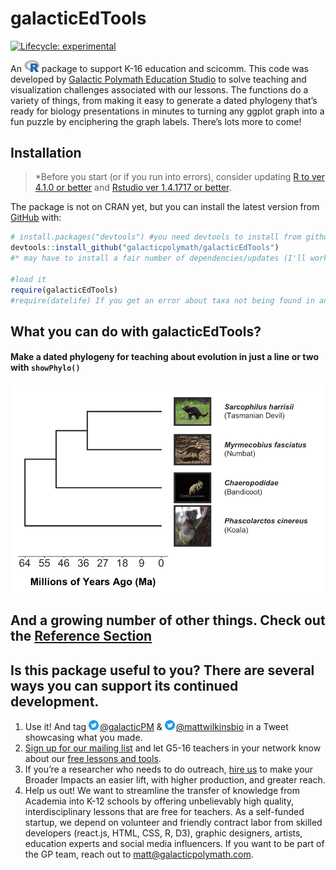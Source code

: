 
<!-- README.md is generated from README.Rmd. Please edit that file -->

# galacticEdTools

<!-- badges: start -->

[![Lifecycle:
experimental](https://img.shields.io/badge/lifecycle-experimental-orange.svg)](https://lifecycle.r-lib.org/articles/stages.html#experimental)
<!-- badges: end -->

An
[<img src="man/figures/Rlogo.svg" alt="R-stats logo" width="24px" height="auto">](https://www.r-project.org/)
package to support K-16 education and scicomm. This code was developed
by [Galactic Polymath Education Studio](www.galacticpolymath.com) to
solve teaching and visualization challenges associated with our lessons.
The functions do a variety of things, from making it easy to generate a
dated phylogeny that’s ready for biology presentations in minutes to
turning any ggplot graph into a fun puzzle by enciphering the graph
labels. There’s lots more to come!

## Installation

> \*Before you start (or if you run into errors), consider updating [R
> to ver 4.1.0 or better](https://mirror.las.iastate.edu/CRAN/) and
> [Rstudio ver 1.4.1717 or
> better](https://www.rstudio.com/products/rstudio/download/).

The package is not on CRAN yet, but you can install the latest version
from [GitHub](https://github.com/galacticpolymath/galacticEdTools) with:

``` r
# install.packages("devtools") #you need devtools to install from github
devtools::install_github("galacticpolymath/galacticEdTools")
#* may have to install a fair number of dependencies/updates (I'll work on streamlining this at some point)

#load it
require(galacticEdTools)
#require(datelife) If you get an error about taxa not being found in any chronograms, try this
```

## What you can do with galacticEdTools?

#### Make a dated phylogeny for teaching about evolution in just a line or two with `showPhylo()`

<img src="man/figures/marsupials.png">

## And a growing number of other things. Check out the [Reference Section](https://galacticpolymath.github.io/galacticEdTools/reference/index.html)

## Is this package useful to you? There are several ways you can support its continued development.

1.  Use it! And tag
    <img src="man/figures/twitter_logo.png" style="padding-right: 2px" width="16px" alt="twitter logo">[@galacticPM](https://twitter.com/GalacticPM)
    &
    <img src="man/figures/twitter_logo.png" style="padding-right: 2px" width="16px" alt="twitter logo">[@mattwilkinsbio](https://twitter.com/mattwilkinsbio)
    in a Tweet showcasing what you made.
2.  [Sign up for our mailing list](https://eepurl.com/g_kQ4T) and let
    G5-16 teachers in your network know about our [free lessons and
    tools](https://www.galacticpolymath.com).
3.  If you’re a researcher who needs to do outreach, [hire
    us](https://www.galacticpolymath.com/hire-us) to make your Broader
    Impacts an easier lift, with higher production, and greater reach.
4.  Help us out! We want to streamline the transfer of knowledge from
    Academia into K-12 schools by offering unbelievably high quality,
    interdisciplinary lessons that are free for teachers. As a
    self-funded startup, we depend on volunteer and friendly contract
    labor from skilled developers (react.js, HTML, CSS, R, D3), graphic
    designers, artists, education experts and social media influencers.
    If you want to be part of the GP team, reach out to
    <matt@galacticpolymath.com>.
